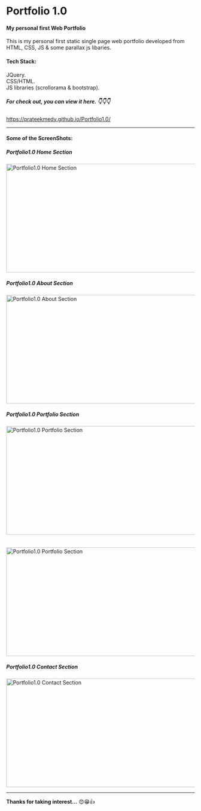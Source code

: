 # Portfolio 1.0
#### My personal first Web Portfolio

This is my personal first static single page web portfolio developed from HTML, CSS, JS & some parallax js libaries.

#### Tech Stack: 

JQuery.</br>
CSS/HTML.</br>
JS libraries (scrollorama & bootstrap).</br>

##### For check out, you can view it here. 👇👇👇 <br />

https://prateekmedy.github.io/Portfolio1.0/

---

#### Some of the ScreenShots:

##### Portfolio1.0 Home Section
<img src="https://images2.imgbox.com/f8/78/upFlzoi6_o.png" alt="Portfolio1.0 Home Section" height="290" width="601"/>

##### Portfolio1.0 About Section
<img src="https://images2.imgbox.com/2a/45/uQ3onUP9_o.png" alt="Portfolio1.0 About Section" height="290" width="601"/>

##### Portfolio1.0 Portfolio Section
<img src="https://images2.imgbox.com/ea/5e/YplanSHb_o.png" alt="Portfolio1.0 Portfolio Section" height="290" width="601"/>
<br/>
<br/>
<br/>
<img src="https://images2.imgbox.com/3a/d8/TxfzMngU_o.gif" alt="Portfolio1.0 Portfolio Section" height="290" width="601"/>

##### Portfolio1.0 Contact Section
<img src="https://images2.imgbox.com/14/88/lyqdcYwm_o.png" alt="Portfolio1.0 Contact Section" height="290" width="601"/>

---

**Thanks for taking interest...** 😍😁👍
